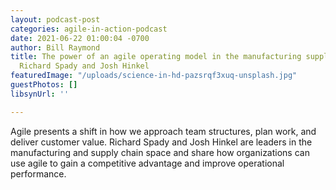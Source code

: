 ```yaml
---
layout: podcast-post
categories: agile-in-action-podcast
date: 2021-06-22 01:00:04 -0700
author: Bill Raymond
title: The power of an agile operating model in the manufacturing supply chain with
  Richard Spady and Josh Hinkel
featuredImage: "/uploads/science-in-hd-pazsrqf3xuq-unsplash.jpg"
guestPhotos: []
libsynUrl: ''

---
```

Agile presents a shift in how we approach team structures, plan work, and deliver customer value. Richard Spady and Josh Hinkel are leaders in the manufacturing and supply chain space and share how organizations can use agile to gain a competitive advantage and improve operational performance.